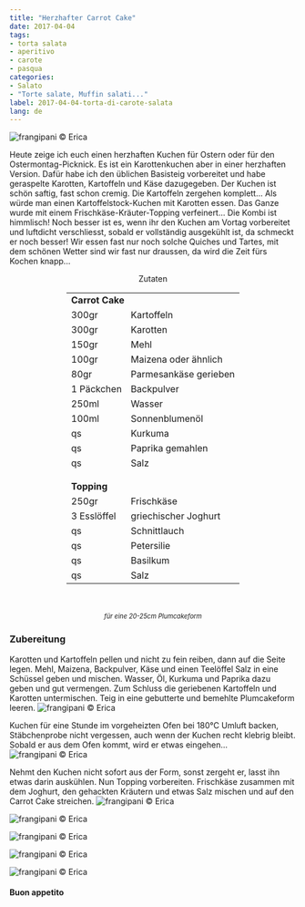 ```yaml
---
title: "Herzhafter Carrot Cake"
date: 2017-04-04
tags:
- torta salata
- aperitivo
- carote 
- pasqua
categories:
- Salato
- "Torte salate, Muffin salati..."
label: 2017-04-04-torta-di-carote-salata
lang: de
---
```

![](../2017-04-04-torta-di-carote-salata/header.jpg "frangipani © Erica")

Heute zeige ich euch einen herzhaften Kuchen für Ostern oder für den Ostermontag-Picknick. Es ist ein Karottenkuchen aber in einer herzhaften Version. Dafür habe ich den üblichen Basisteig vorbereitet und habe geraspelte Karotten, Kartoffeln und Käse dazugegeben. Der Kuchen ist schön saftig, fast schon cremig. Die Kartoffeln zergehen komplett... Als würde man einen Kartoffelstock-Kuchen mit Karotten essen. Das Ganze wurde mit einem Frischkäse-Kräuter-Topping verfeinert... Die Kombi ist himmlisch! Noch besser ist es, wenn ihr den Kuchen am Vortag vorbereitet und luftdicht verschliesst, sobald er vollständig ausgekühlt ist, da schmeckt er noch besser! Wir essen fast nur noch solche Quiches und Tartes, mit dem schönen Wetter sind wir fast nur draussen, da wird die Zeit fürs Kochen knapp...

<div id="wrapper" style="text-align: center">
  <div id="yourdiv" style="display: inline-block;">
    <div class="ingredients">
      <div class="ingredients-title">Zutaten</div>
      <table>
        <tbody>
          <tr>
            <td colspan="2"><b>Carrot Cake</b></td>
          </tr>      
          <tr>
            <td>300gr</td>
            <td>Kartoffeln</td>
          </tr>
          <tr>
            <td>300gr</td>
            <td>Karotten</td>
          </tr>
          <tr>
            <td>150gr</td>
            <td>Mehl</td>
          </tr>
          <tr>
            <td>100gr</td>
            <td>Maizena oder ähnlich</td>
          </tr>
          <tr>
            <td>80gr</td>
            <td>Parmesankäse gerieben</td>
          </tr>
          <tr>  
            <td>1 Päckchen</td>
            <td>Backpulver</td>
          </tr>
          <tr>
            <td>250ml</td>
            <td>Wasser</td>
          </tr>
          <tr>
            <td>100ml</td>
            <td>Sonnenblumenöl</td>
          </tr>
          <tr>
            <td>qs</td>
            <td>Kurkuma</td>
          </tr>
          <tr>
            <td>qs</td>
            <td>Paprika gemahlen</td>
          </tr>
          <tr>
            <td>qs</td>
            <td>Salz</td>
          </tr>
          <tr style="height: 15px;"></tr>
          <tr>          
            <td colspan="2"><b>Topping</b></td>
          </tr>      
          <tr>
            <td>250gr</td>
            <td>Frischkäse</td>
          </tr>
          <tr>
            <td>3 Esslöffel</td>
            <td>griechischer Joghurt</td>
          </tr>
          <tr>
            <td>qs</td>
            <td>Schnittlauch</td>
          </tr>
          <tr>
            <td>qs</td>
            <td>Petersilie</td>
          </tr>
          <tr>
            <td>qs</td>
            <td>Basilkum</td>
          </tr>
          <tr>
            <td>qs</td>
            <td>Salz</td>
          </tr>
        </tbody>
      </table>
      <br></br>
      <i class="pull-right" style="font-size: 80%;">für eine 20-25cm Plumcakeform</i>
    </div>
  </div>
</div>


<h3>
  <font color="grey">
    <i class="fa-solid fa-gears"></i>
  </font> Zubereitung
</h3>

Karotten und Kartoffeln pellen und nicht zu fein reiben, dann auf die Seite legen. Mehl, Maizena, Backpulver, Käse und einen Teelöffel Salz in eine Schüssel geben und mischen. Wasser, Öl, Kurkuma und Paprika dazu geben und gut vermengen. Zum Schluss die geriebenen Kartoffeln und Karotten untermischen. Teig in eine gebutterte und bemehlte Plumcakeform leeren.
![](../2017-04-04-torta-di-carote-salata/teglia.jpg "frangipani © Erica")

Kuchen für eine Stunde im vorgeheizten Ofen bei 180°C Umluft backen, Stäbchenprobe nicht vergessen, auch wenn der Kuchen recht klebrig bleibt. Sobald er aus dem Ofen kommt, wird er etwas eingehen...
![](../2017-04-04-torta-di-carote-salata/sfornata.jpg "frangipani © Erica")

Nehmt den Kuchen nicht sofort aus der Form, sonst zergeht er, lasst ihn etwas darin auskühlen. Nun Topping vorbereiten. Frischkäse zusammen mit dem Joghurt, den gehackten Kräutern und etwas Salz mischen und auf den Carrot Cake streichen.
![](../2017-04-04-torta-di-carote-salata/risultato1.jpg "frangipani © Erica")

![](../2017-04-04-torta-di-carote-salata/risultato2.jpg "frangipani © Erica")

![](../2017-04-04-torta-di-carote-salata/risultato3.jpg "frangipani © Erica")

![](../2017-04-04-torta-di-carote-salata/risultato4.jpg "frangipani © Erica")

![](../2017-04-04-torta-di-carote-salata/risultato5.jpg "frangipani © Erica")

<h4>Buon appetito
  <font color="red">
    <i class="fa-regular fa-face-smile"></i>
  </font>
</h4>
